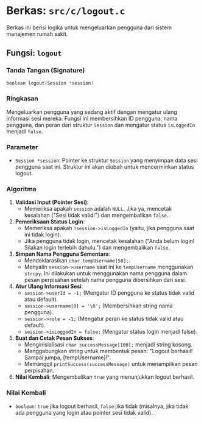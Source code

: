 # Berkas: `src/c/logout.c`

Berkas ini berisi logika untuk mengeluarkan pengguna dari sistem manajemen rumah sakit.

## Fungsi: `logout`

### Tanda Tangan (Signature)
```c
boolean logout(Session *session)
```

### Ringkasan
Mengeluarkan pengguna yang sedang aktif dengan mengatur ulang informasi sesi mereka. Fungsi ini membersihkan ID pengguna, nama pengguna, dan peran dari struktur `Session` dan mengatur status `isLoggedIn` menjadi `false`.

### Parameter
*   `Session *session`: Pointer ke struktur `Session` yang menyimpan data sesi pengguna saat ini. Struktur ini akan diubah untuk mencerminkan status logout.

### Algoritma
1.  **Validasi Input (Pointer Sesi)**:
    *   Memeriksa apakah `session` adalah `NULL`. Jika ya, mencetak kesalahan ("Sesi tidak valid!") dan mengembalikan `false`.
2.  **Pemeriksaan Status Login**:
    *   Memeriksa apakah `!session->isLoggedIn` (yaitu, jika pengguna saat ini tidak login).
    *   Jika pengguna tidak login, mencetak kesalahan ("Anda belum login! Silakan login terlebih dahulu.") dan mengembalikan `false`.
3.  **Simpan Nama Pengguna Sementara**:
    *   Mendeklarasikan `char tempUsername[50];`.
    *   Menyalin `session->username` saat ini ke `tempUsername` menggunakan `strcpy`. Ini dilakukan untuk menggunakan nama pengguna dalam pesan perpisahan setelah nama pengguna dibersihkan dari sesi.
4.  **Atur Ulang Informasi Sesi**:
    *   `session->userId = -1;` (Mengatur ID pengguna ke status tidak valid atau default).
    *   `session->username[0] = '\0';` (Membersihkan string nama pengguna).
    *   `session->role = -1;` (Mengatur peran ke status tidak valid atau default).
    *   `session->isLoggedIn = false;` (Mengatur status login menjadi false).
5.  **Buat dan Cetak Pesan Sukses**:
    *   Menginisialisasi `char successMessage[100];` menjadi string kosong.
    *   Menggabungkan string untuk membentuk pesan: "Logout berhasil! Sampai jumpa, [tempUsername]!".
    *   Memanggil `printSuccess(successMessage)` untuk menampilkan pesan perpisahan.
6.  **Nilai Kembali**: Mengembalikan `true` yang menunjukkan logout berhasil.

### Nilai Kembali
*   `boolean`: `true` jika logout berhasil, `false` jika tidak (misalnya, jika tidak ada pengguna yang login atau pointer sesi tidak valid).
